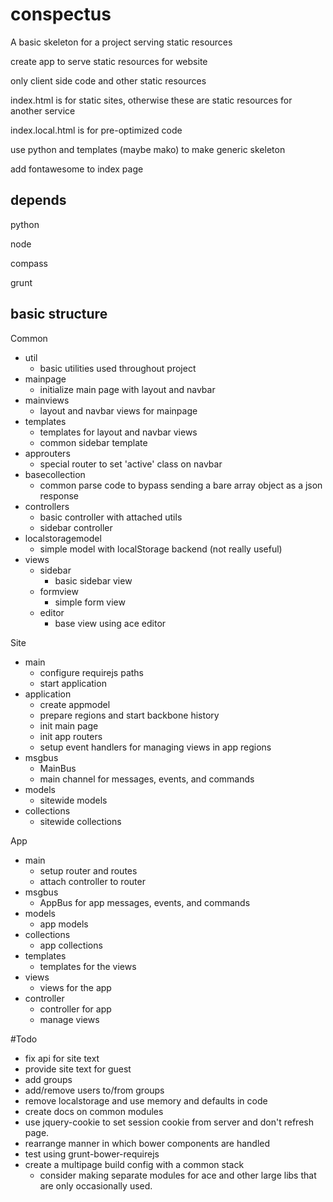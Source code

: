 conspectus
==========

A basic skeleton for a project serving static resources

create app to serve static resources for website

only client side code and other static resources

index.html is for static sites, otherwise these are static resources for another service

index.local.html is for pre-optimized code

use python and templates (maybe mako) to make generic skeleton

add fontawesome to index page



depends
-------

python

node

compass

grunt


basic structure
----------------

Common

- util
  - basic utilities used throughout project
- mainpage
  - initialize main page with layout and navbar
- mainviews
  - layout and navbar views for mainpage
- templates
  - templates for layout and navbar views
  - common sidebar template
- approuters
  - special router to set 'active' class on navbar
- basecollection
  - common parse code to bypass sending a bare 
    array object as a json response
- controllers
  - basic controller with attached utils
  - sidebar controller
- localstoragemodel
  - simple model with localStorage backend (not really useful)
- views
  - sidebar
    - basic sidebar view
  - formview
    - simple form view
  - editor
    - base view using ace editor

Site

- main
  - configure requirejs paths
  - start application
- application
  - create appmodel
  - prepare regions and start backbone history
  - init main page
  - init app routers
  - setup event handlers for managing views in app regions
- msgbus
  - MainBus
  - main channel for messages, events, and commands
- models
  - sitewide models
- collections
  - sitewide collections

App

- main
  - setup router and routes
  - attach controller to router
- msgbus
  - AppBus for app messages, events, and commands
- models
  - app models
- collections
  - app collections
- templates
  - templates for the views
- views
  - views for the app
- controller
  - controller for app
  - manage views

#Todo

- fix api for site text
- provide site text for guest
- add groups
- add/remove users to/from groups
- remove localstorage and use memory and defaults in code
- create docs on common modules
- use jquery-cookie to set session cookie from server and
  don't refresh page.
- rearrange manner in which bower components are handled
- test using grunt-bower-requirejs
- create a multipage build config with a common stack
  - consider making separate modules for ace and other large libs that are
	only occasionally used.
	
  
